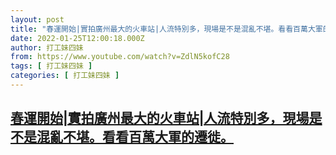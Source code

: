 ```yaml
---
layout: post
title: "春運開始|實拍廣州最大的火車站|人流特別多，現場是不是混亂不堪。看看百萬大軍的遷徙。"
date: 2022-01-25T12:00:18.000Z
author: 打工妹四妹
from: https://www.youtube.com/watch?v=ZdlN5kofC28
tags: [ 打工妹四妹 ]
categories: [ 打工妹四妹 ]
---
```

<!--1643112018000-->
[春運開始|實拍廣州最大的火車站|人流特別多，現場是不是混亂不堪。看看百萬大軍的遷徙。](https://www.youtube.com/watch?v=ZdlN5kofC28)
------

<div>

</div>
